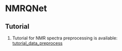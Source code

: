 # NMRQNet

## Tutorial

1. Tutorial for NMR spectra preprocessing is available: [tutorial_data_preprocess](https://liuzlab.github.io/NMRQNet/tutorial/data_preprocessing.html)
